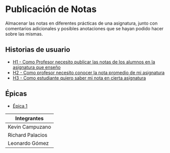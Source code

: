 # Publicación de Notas

Almacenar las notas en diferentes prácticas de una asignatura, junto con comentarios adicionales y posibles anotaciones que se hayan podido hacer sobre las mismas.


## Historias de usuario
* [H1 - Como Profesor necesito publicar las notas de los alumnos en la asignatura que enseño](https://github.com/Golang-EC/go-notes/issues/6)
* [H2 - Como profesor necesito conocer la nota promedio de mi asignatura](https://github.com/Golang-EC/go-notes/issues/5)
* [H3 - Como estudiante quiero saber mi nota en cierta asignatura](https://github.com/Golang-EC/go-notes/issues/4)

## Épicas
* [Épica 1](https://github.com/Golang-EC/go-notes/milestone/1)

| Integrantes |
--- |
Kevin Campuzano |
Richard Palacios |
Leonardo Gómez |
